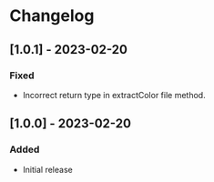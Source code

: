 # Changelog

## [1.0.1] - 2023-02-20
### Fixed
- Incorrect return type in extractColor file method.


## [1.0.0] - 2023-02-20
### Added
- Initial release
